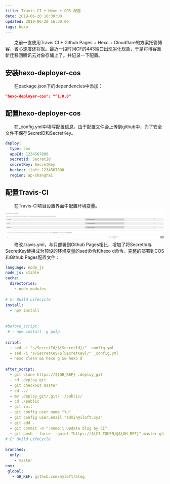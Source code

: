 ```yaml
---
title: Travis CI + Hexo + COS 配置
date: 2019-06-20 16:30:00
updated: 2019-06-20 16:30:00
tags: hexo
---
```

　　之前一直使用Travis CI + Github Pages + Hexo + Cloudflare的方案托管博客，省心速度还将就。最近一段时间CF的443端口出现劣化现象，于是将博客重新迁移回腾讯云对象存储上了。并记录一下配置。
<!-- more --> 

安装hexo-deployer-cos
---
　　在package.json下的dependencies中添加：
```json
"hexo-deployer-cos": "^1.0.0"
```

配置hexo-deployer-cos
---
　　在_config.yml中填写配置信息。由于配置文件会上传到github中，为了安全文件不保存SecretID和SecretKey。
```yml
deploy: 
  type: cos
  appId: 1234567890
  secretId: SecretId
  secretKey: SecretKey
  bucket: iloft-1234567890
  region: ap-shanghai
```
配置Travis-CI
---
　　在Travis-CI项目设置界面中配置环境变量。
![配置环境变量](/images/travis-environment-variables.jpg)  
　　修改.travis.yml，与只部署到Github Pages相比，增加了将SecretId与SecretKey替换成为预设的环境变量的sed命令和hexo d命令。完整的部署到COS和Github Pages配置文件：
```yml
language: node_js
node_js: stable
cache:
  directories:
    - node_modules

# S: Build Lifecycle
install:
  - npm install


#before_script:
 # - npm install -g gulp

script:
  - sed -i "s/SecretId/${SecretId}/" _config.yml
  - sed -i "s/SecretKey/${SecretKey}/" _config.yml
  - hexo clean && hexo g && hexo d

after_script:
  - git clone https://${GH_REF} .deploy_git
  - cd .deploy_git
  - git checkout master
  - cd ../
  - mv .deploy_git/.git/ ./public/
  - cd ./public
  - git init
  - git config user.name "Yu"
  - git config user.email "admin@iloft.xyz"
  - git add .
  - git commit -m ":memo:\ Update blog by CI"
  - git push --force --quiet "https://${CI_TOKEN}@${GH_REF}" master:gh-pages
# E: Build LifeCycle

branches:
  only:
    - master
env:
 global:
   - GH_REF: github.com/myloft/blog
```